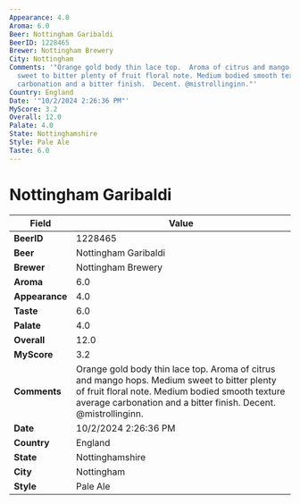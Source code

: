```yaml
---
Appearance: 4.0
Aroma: 6.0
Beer: Nottingham Garibaldi
BeerID: 1228465
Brewer: Nottingham Brewery
City: Nottingham
Comments: '"Orange gold body thin lace top.  Aroma of citrus and mango hops.  Medium
  sweet to bitter plenty of fruit floral note. Medium bodied smooth texture average
  carbonation and a bitter finish.  Decent. @mistrollinginn."'
Country: England
Date: '"10/2/2024 2:26:36 PM"'
MyScore: 3.2
Overall: 12.0
Palate: 4.0
State: Nottinghamshire
Style: Pale Ale
Taste: 6.0
---
```


# Nottingham Garibaldi

| Field         | Value |
|---------------|-------|
| **BeerID** | 1228465 |
| **Beer** | Nottingham Garibaldi |
| **Brewer** | Nottingham Brewery |
| **Aroma** | 6.0 |
| **Appearance** | 4.0 |
| **Taste** | 6.0 |
| **Palate** | 4.0 |
| **Overall** | 12.0 |
| **MyScore** | 3.2 |
| **Comments** | Orange gold body thin lace top.  Aroma of citrus and mango hops.  Medium sweet to bitter plenty of fruit floral note. Medium bodied smooth texture average carbonation and a bitter finish.  Decent. @mistrollinginn. |
| **Date** | 10/2/2024 2:26:36 PM |
| **Country** | England |
| **State** | Nottinghamshire |
| **City** | Nottingham |
| **Style** | Pale Ale |

